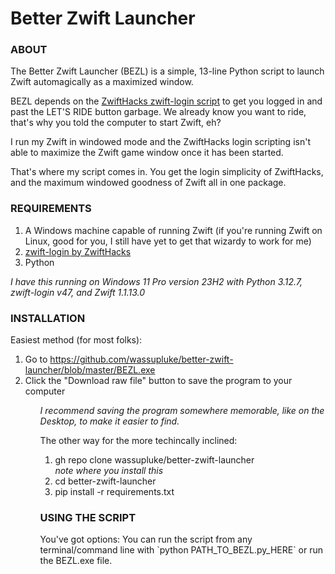 # Better Zwift Launcher

### ABOUT
<p>The Better Zwift Launcher (BEZL) is a simple, 13-line Python script to launch Zwift automagically as a maximized window.

BEZL depends on the <a href="https://zwifthacks.com/zwift-login/">ZwiftHacks zwift-login script</a> to get you logged in and past the LET'S RIDE button garbage. We already know you want to ride, that's why you told the computer to start Zwift, eh?

I run my Zwift in windowed mode and the ZwiftHacks login scripting isn't able to maximize the Zwift game window once it has been started.

That's where my script comes in. You get the login simplicity of ZwiftHacks, and the maximum windowed goodness of Zwift all in one package.</p>

### REQUIREMENTS
<ol>
    <li>A Windows machine capable of running Zwift (if you're running Zwift on Linux, good for you, I still have yet to get that wizardy to work for me)</li>
    <li><a href="https://zwifthacks.com/zwift-login/">zwift-login by ZwiftHacks</a></li>
    <li>Python</li>
</ol>
<i>I have this running on Windows 11 Pro version 23H2 with Python 3.12.7, zwift-login v47, and Zwift 1.1.13.0</i>

### INSTALLATION
<p>Easiest method (for most folks):</p>
<ol>
    <li>Go to <a href="https://github.com/wassupluke/better-zwift-launcher/blob/master/BEZL.exe">https://github.com/wassupluke/better-zwift-launcher/blob/master/BEZL.exe</a></li>
    <li>Click the "Download raw file" button to save the program to your computer</li>
<ol>
<i>I recommend saving the program somewhere memorable, like on the Desktop, to make it easier to find.</i>

<p>The other way for the more techincally inclined:</p>
<ol>
    <li>gh repo clone wassupluke/better-zwift-launcher</li><i>note where you install this</i>
    <li>cd better-zwift-launcher</li>
    <li>pip install -r requirements.txt</li>
</ol>

### USING THE SCRIPT
<p>You've got options:
You can run the script from any terminal/command line with `python PATH_TO_BEZL.py_HERE`
or
run the BEZL.exe file.
</p>
